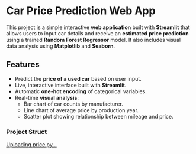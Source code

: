 # Car Price Prediction Web App

This project is a simple interactive **web application** built with **Streamlit** that allows users to input car details and receive an **estimated price prediction** using a trained **Random Forest Regressor** model. It also includes visual data analysis using **Matplotlib** and **Seaborn**.

## Features

- Predict the **price of a used car** based on user input.
- Live, interactive interface built with **Streamlit**.
- Automatic **one-hot encoding** of categorical variables.
- Real-time **visual analysis**:
  - Bar chart of car counts by manufacturer.
  - Line chart of average price by production year.
  - Scatter plot showing relationship between mileage and price.

### Project Struct
[Uploading price.py…]()

